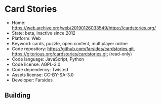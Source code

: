 # Card Stories

- Home: https://web.archive.org/web/20190126033549/https://cardstories.org/
- State: beta, inactive since 2012
- Platform: Web
- Keyword: cards, puzzle, open content, multiplayer online
- Code repository: https://github.com/farsides/cardstories.git, https://gitorious.org/cardstories/cardstories.git (read-only)
- Code language: JavaScript, Python
- Code license: AGPL-3.0
- Code dependency: Twisted
- Assets license: CC-BY-SA-3.0
- Developer: Farsides

## Building
